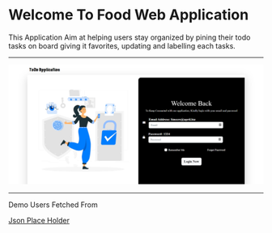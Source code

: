 # Welcome To Food Web Application #

This Application Aim at helping users stay organized by pining their todo tasks on board giving it favorites, updating and labelling each tasks.
- - - -

![picture alt](/Img/Screenshot%20(2).png)

---------

Demo Users Fetched From

[Json Place Holder](https://jsonplaceholder.typicode.com/users)
